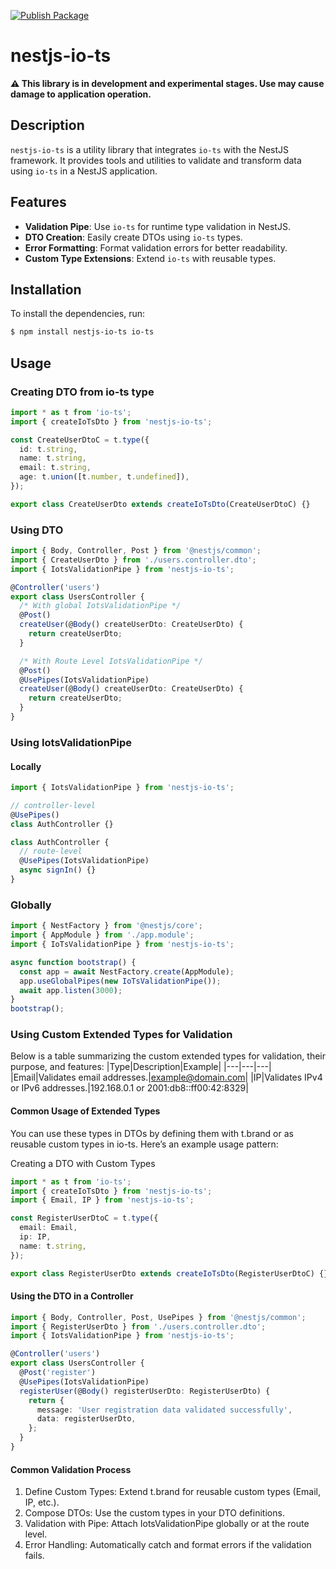 [![Publish Package](https://github.com/nhs04047/nestjs-io-ts/actions/workflows/publish.yml/badge.svg)](https://github.com/nhs04047/nestjs-io-ts/actions/workflows/publish.yml)
# nestjs-io-ts

**⚠️ This library is in development and experimental stages. Use may cause damage to application operation.**

## Description

`nestjs-io-ts` is a utility library that integrates `io-ts` with the NestJS framework. It provides tools and utilities to validate and transform data using `io-ts` in a NestJS application.

## Features

- **Validation Pipe**: Use `io-ts` for runtime type validation in NestJS.
- **DTO Creation**: Easily create DTOs using `io-ts` types.
- **Error Formatting**: Format validation errors for better readability.
- **Custom Type Extensions**: Extend `io-ts` with reusable types.

## Installation

To install the dependencies, run:

```bash
$ npm install nestjs-io-ts io-ts
```

## Usage

### Creating DTO from io-ts type

```typescript
import * as t from 'io-ts';
import { createIoTsDto } from 'nestjs-io-ts';

const CreateUserDtoC = t.type({
  id: t.string,
  name: t.string,
  email: t.string,
  age: t.union([t.number, t.undefined]),
});

export class CreateUserDto extends createIoTsDto(CreateUserDtoC) {}
```

### Using DTO

```typescript
import { Body, Controller, Post } from '@nestjs/common';
import { CreateUserDto } from './users.controller.dto';
import { IotsValidationPipe } from 'nestjs-io-ts';

@Controller('users')
export class UsersController {
  /* With global IotsValidationPipe */
  @Post()
  createUser(@Body() createUserDto: CreateUserDto) {
    return createUserDto;
  }

  /* With Route Level IotsValidationPipe */
  @Post()
  @UsePipes(IotsValidationPipe)
  createUser(@Body() createUserDto: CreateUserDto) {
    return createUserDto;
  }
}
```

### Using IotsValidationPipe

#### Locally

```typescript
import { IotsValidationPipe } from 'nestjs-io-ts';

// controller-level
@UsePipes()
class AuthController {}

class AuthController {
  // route-level
  @UsePipes(IotsValidationPipe)
  async signIn() {}
}
```

### Globally

```typescript
import { NestFactory } from '@nestjs/core';
import { AppModule } from './app.module';
import { IoTsValidationPipe } from 'nestjs-io-ts';

async function bootstrap() {
  const app = await NestFactory.create(AppModule);
  app.useGlobalPipes(new IoTsValidationPipe());
  await app.listen(3000);
}
bootstrap();
```

### Using Custom Extended Types for Validation

Below is a table summarizing the custom extended types for validation, their purpose, and features:
|Type|Description|Example|
|---|---|---|
|Email|Validates email addresses.|example@domain.com|
|IP|Validates IPv4 or IPv6 addresses.|192.168.0.1 or 2001:db8::ff00:42:8329|

#### Common Usage of Extended Types

You can use these types in DTOs by defining them with t.brand or as reusable custom types in io-ts. Here’s an example usage pattern:

Creating a DTO with Custom Types

```typescript
import * as t from 'io-ts';
import { createIoTsDto } from 'nestjs-io-ts';
import { Email, IP } from 'nestjs-io-ts';

const RegisterUserDtoC = t.type({
  email: Email,
  ip: IP,
  name: t.string,
});

export class RegisterUserDto extends createIoTsDto(RegisterUserDtoC) {}
```

#### Using the DTO in a Controller

```typescript
import { Body, Controller, Post, UsePipes } from '@nestjs/common';
import { RegisterUserDto } from './users.controller.dto';
import { IotsValidationPipe } from 'nestjs-io-ts';

@Controller('users')
export class UsersController {
  @Post('register')
  @UsePipes(IotsValidationPipe)
  registerUser(@Body() registerUserDto: RegisterUserDto) {
    return {
      message: 'User registration data validated successfully',
      data: registerUserDto,
    };
  }
}
```

#### Common Validation Process

1. Define Custom Types: Extend t.brand for reusable custom types (Email, IP, etc.).
2. Compose DTOs: Use the custom types in your DTO definitions.
3. Validation with Pipe: Attach IotsValidationPipe globally or at the route level.
4. Error Handling: Automatically catch and format errors if the validation fails.
